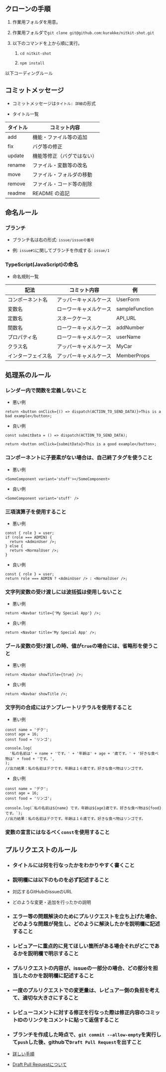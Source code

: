 ## クローンの手順

1. 作業用フォルダを用意。

1. 作業用フォルダで`git clone git@github.com:kurakke/nitkit-shot.git`

1. 以下のコマンドを上から順に実行。

   1. `cd nitkit-shot`

   1. `npm install`

以下コーディングルール

## コミットメッセージ

- コミットメッセージは`タイトル: 詳細`の形式

- タイトル一覧

| タイトル | コミット内容               |
| -------- | -------------------------- |
| add      | 機能・ファイル等の追加     |
| fix      | バグ等の修正               |
| update   | 機能等修正（バグではない） |
| rename   | ファイル・変数等の改名     |
| move     | ファイル・フォルダの移動   |
| remove   | ファイル・コード等の削除   |
| readme   | README の追記              |

## 命名ルール

### ブランチ

- ブランチ名は右の形式: `issue/issueの番号`

- 例: `issue#1`に関してブランチを作成する: `issue/1`

### TypeScript(JavaScript)の命名

- 命名規則一覧

| 記法               | コミット内容           | 例             |
| ------------------ | ---------------------- | -------------- |
| コンポーネント名   | アッパーキャメルケース | UserForm       |
| 変数名             | ローワーキャメルケース | sampleFunction |
| 定数名             | スネークケース         | API_URL        |
| 関数名             | ローワーキャメルケース | addNumber      |
| プロパティ名       | ローワーキャメルケース | userName       |
| クラス名           | アッパーキャメルケース | MyCar          |
| インターフェイス名 | アッパーキャメルケース | MemberProps    |

## 処理系のルール

### レンダー内で関数を定義しないこと

- 悪い例

```tsx
return <button onClick={() => dispatch(ACTION_TO_SEND_DATA)}>This is a bad example</button>;
```

- 良い例

```tsx
const submitData = () => dispatch(ACTION_TO_SEND_DATA);

return <button onClick={submitData}>This is a good example</button>;
```

### コンポーネントに子要素がない場合は、自己終了タグを使うこと

- 悪い例

```tsx
<SomeComponent variant='stuff'></SomeComponent>
```

- 良い例

```tsx
<SomeComponent variant='stuff' />
```

### 三項演算子を使用すること

- 悪い例

```tsx
const { role } = user;
if (role === ADMIN) {
  return <AdminUser />;
} else {
  return <NormalUser />;
}
```

- 良い例

```tsx
const { role } = user;
return role === ADMIN ? <AdminUser /> : <NormalUser />;
```

### 文字列変数の受け渡しには波括弧は使用しないこと

- 悪い例

```tsx
return <Navbar title={'My Special App'} />;
```

- 良い例

```tsx
return <Navbar title='My Special App' />;
```

### ブール変数の受け渡しの時、値が`true`の場合には、省略形を使うこと

- 悪い例

```tsx
return <Navbar showTitle={true} />;
```

- 良い例

```tsx
return <Navbar showTitle />;
```

### 文字列の合成にはテンプレートリテラルを使用すること

- 悪い例

```tsx
const name = 'デク';
const age = 16;
const food = 'リンゴ';

console.log(
  '私の名前は' + name + 'です。' + '年齢は' + age + '歳です。' + '好きな食べ物は' + food + 'です。',
);
//出力結果：私の名前はデクです。年齢は１６歳です。好きな食べ物はリンゴです。
```

- 良い例

```tsx
const name = 'デク';
const age = 16;
const food = 'リンゴ';

console.log(`私の名前は${name} です。年齢は${age}歳です。好きな食べ物は${food}です。`);
//出力結果：私の名前はデクです。年齢は１６歳です。好きな食べ物はリンゴです。
```

### 変数の宣言にはなるべく`const`を使用すること

## プルリクエストのルール

- ### タイトルには何を行なったかをわかりやすく書くこと

- ### 説明欄には以下のものを必ず記述すること

- 対応するGitHubのissueのURL

- どのような変更・追加を行ったかの説明

- ### エラー等の問題解決のためにプルリクエストを立ち上げた場合、どのような問題が発生し、どのように解決したかを説明欄に記述すること

- ### レビュアーに重点的に見てほしい箇所がある場合それがどこであるかを説明欄で明示すること

- ### プルリクエストの内容が、issueの一部分の場合、どの部分を担当したのかを説明欄に記述すること

- ### 一度のプルリクエストでの変更量は、レビュアー側の負担を考えて、適切な大きさにすること

- ### レビューコメントに対する修正を行なった際は修正内容のコミットIDのリンクをコメントに貼って返信すること

- ### ブランチを作成した時点で、`git commit --allow-empty`を実行して`push`した後、githubで`Draft Pull Request`を出すこと

- [詳しい手順](https://zenn.dev/keitakn/articles/github-code-review-reviewee#%E6%97%A9%E3%82%81%E3%81%ABdraft-pull-request%E3%82%92%E5%87%BA%E3%81%99)

- [Draft Pull Requestについて](https://github.blog/jp/2019-02-19-introducing-draft-pull-requests/)
